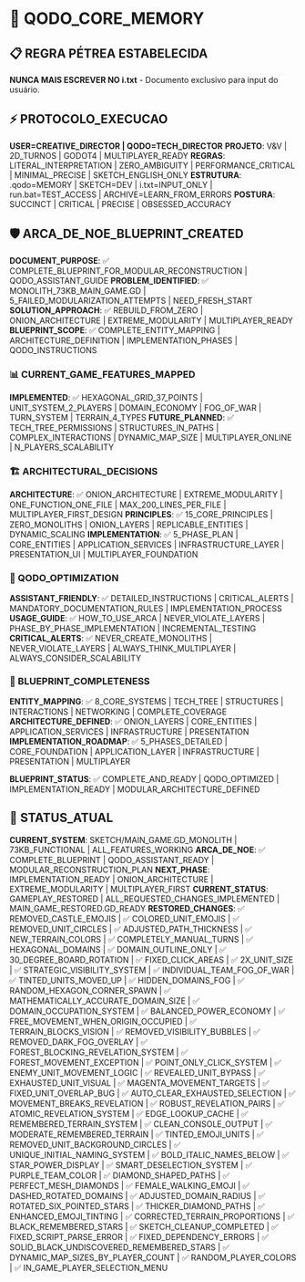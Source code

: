 # 🎯 QODO_CORE_MEMORY

## 📋 REGRA PÉTREA ESTABELECIDA
**NUNCA MAIS ESCREVER NO i.txt** - Documento exclusivo para input do usuário.

## ⚡ PROTOCOLO_EXECUCAO
**USER=CREATIVE_DIRECTOR | QODO=TECH_DIRECTOR**
**PROJETO**: V&V | 2D_TURNOS | GODOT4 | MULTIPLAYER_READY
**REGRAS**: LITERAL_INTERPRETATION | ZERO_AMBIGUITY | PERFORMANCE_CRITICAL | MINIMAL_PRECISE | SKETCH_ENGLISH_ONLY
**ESTRUTURA**: .qodo=MEMORY | SKETCH=DEV | i.txt=INPUT_ONLY | run.bat=TEST_ACCESS | ARCHIVE=LEARN_FROM_ERRORS
**POSTURA**: SUCCINCT | CRITICAL | PRECISE | OBSESSED_ACCURACY

## 🛡️ ARCA_DE_NOE_BLUEPRINT_CREATED
**DOCUMENT_PURPOSE**: ✅ COMPLETE_BLUEPRINT_FOR_MODULAR_RECONSTRUCTION | QODO_ASSISTANT_GUIDE
**PROBLEM_IDENTIFIED**: ✅ MONOLITH_73KB_MAIN_GAME.GD | 5_FAILED_MODULARIZATION_ATTEMPTS | NEED_FRESH_START
**SOLUTION_APPROACH**: ✅ REBUILD_FROM_ZERO | ONION_ARCHITECTURE | EXTREME_MODULARITY | MULTIPLAYER_READY
**BLUEPRINT_SCOPE**: ✅ COMPLETE_ENTITY_MAPPING | ARCHITECTURE_DEFINITION | IMPLEMENTATION_PHASES | QODO_INSTRUCTIONS

### 📊 CURRENT_GAME_FEATURES_MAPPED
**IMPLEMENTED**: ✅ HEXAGONAL_GRID_37_POINTS | UNIT_SYSTEM_2_PLAYERS | DOMAIN_ECONOMY | FOG_OF_WAR | TURN_SYSTEM | TERRAIN_4_TYPES
**FUTURE_PLANNED**: ✅ TECH_TREE_PERMISSIONS | STRUCTURES_IN_PATHS | COMPLEX_INTERACTIONS | DYNAMIC_MAP_SIZE | MULTIPLAYER_ONLINE | N_PLAYERS_SCALABILITY

### 🏗️ ARCHITECTURAL_DECISIONS
**ARCHITECTURE**: ✅ ONION_ARCHITECTURE | EXTREME_MODULARITY | ONE_FUNCTION_ONE_FILE | MAX_200_LINES_PER_FILE | MULTIPLAYER_FIRST_DESIGN
**PRINCIPLES**: ✅ 15_CORE_PRINCIPLES | ZERO_MONOLITHS | ONION_LAYERS | REPLICABLE_ENTITIES | DYNAMIC_SCALING
**IMPLEMENTATION**: ✅ 5_PHASE_PLAN | CORE_ENTITIES | APPLICATION_SERVICES | INFRASTRUCTURE_LAYER | PRESENTATION_UI | MULTIPLAYER_FOUNDATION

### 🎯 QODO_OPTIMIZATION
**ASSISTANT_FRIENDLY**: ✅ DETAILED_INSTRUCTIONS | CRITICAL_ALERTS | MANDATORY_DOCUMENTATION_RULES | IMPLEMENTATION_PROCESS
**USAGE_GUIDE**: ✅ HOW_TO_USE_ARCA | NEVER_VIOLATE_LAYERS | PHASE_BY_PHASE_IMPLEMENTATION | INCREMENTAL_TESTING
**CRITICAL_ALERTS**: ✅ NEVER_CREATE_MONOLITHS | NEVER_VIOLATE_LAYERS | ALWAYS_THINK_MULTIPLAYER | ALWAYS_CONSIDER_SCALABILITY

### 📄 BLUEPRINT_COMPLETENESS
**ENTITY_MAPPING**: ✅ 8_CORE_SYSTEMS | TECH_TREE | STRUCTURES | INTERACTIONS | NETWORKING | COMPLETE_COVERAGE
**ARCHITECTURE_DEFINED**: ✅ ONION_LAYERS | CORE_ENTITIES | APPLICATION_SERVICES | INFRASTRUCTURE | PRESENTATION
**IMPLEMENTATION_ROADMAP**: ✅ 5_PHASES_DETAILED | CORE_FOUNDATION | APPLICATION_LAYER | INFRASTRUCTURE | PRESENTATION | MULTIPLAYER

**BLUEPRINT_STATUS**: ✅ COMPLETE_AND_READY | QODO_OPTIMIZED | IMPLEMENTATION_READY | MODULAR_ARCHITECTURE_DEFINED

## 🔄 STATUS_ATUAL
**CURRENT_SYSTEM**: SKETCH/MAIN_GAME.GD_MONOLITH | 73KB_FUNCTIONAL | ALL_FEATURES_WORKING
**ARCA_DE_NOE**: ✅ COMPLETE_BLUEPRINT | QODO_ASSISTANT_READY | MODULAR_RECONSTRUCTION_PLAN
**NEXT_PHASE**: IMPLEMENTATION_READY | ONION_ARCHITECTURE | EXTREME_MODULARITY | MULTIPLAYER_FIRST
**CURRENT_STATUS**: GAMEPLAY_RESTORED | ALL_REQUESTED_CHANGES_IMPLEMENTED | MAIN_GAME_RESTORED.GD_READY
**RESTORED_CHANGES**: ✅ REMOVED_CASTLE_EMOJIS | ✅ COLORED_UNIT_EMOJIS | ✅ REMOVED_UNIT_CIRCLES | ✅ ADJUSTED_PATH_THICKNESS | ✅ NEW_TERRAIN_COLORS | ✅ COMPLETELY_MANUAL_TURNS | ✅ HEXAGONAL_DOMAINS | ✅ DOMAIN_OUTLINE_ONLY | ✅ 30_DEGREE_BOARD_ROTATION | ✅ FIXED_CLICK_AREAS | ✅ 2X_UNIT_SIZE | ✅ STRATEGIC_VISIBILITY_SYSTEM | ✅ INDIVIDUAL_TEAM_FOG_OF_WAR | ✅ TINTED_UNITS_MOVED_UP | ✅ HIDDEN_DOMAINS_FOG | ✅ RANDOM_HEXAGON_CORNER_SPAWN | ✅ MATHEMATICALLY_ACCURATE_DOMAIN_SIZE | ✅ DOMAIN_OCCUPATION_SYSTEM | ✅ BALANCED_POWER_ECONOMY | ✅ FREE_MOVEMENT_WHEN_ORIGIN_OCCUPIED | ✅ TERRAIN_BLOCKS_VISION | ✅ REMOVED_VISIBILITY_BUBBLES | ✅ REMOVED_DARK_FOG_OVERLAY | ✅ FOREST_BLOCKING_REVELATION_SYSTEM | ✅ FOREST_MOVEMENT_EXCEPTION | ✅ POINT_ONLY_CLICK_SYSTEM | ✅ ENEMY_UNIT_MOVEMENT_LOGIC | ✅ REVEALED_UNIT_BYPASS | ✅ EXHAUSTED_UNIT_VISUAL | ✅ MAGENTA_MOVEMENT_TARGETS | ✅ FIXED_UNIT_OVERLAP_BUG | ✅ AUTO_CLEAR_EXHAUSTED_SELECTION | ✅ MOVEMENT_BREAKS_REVELATION | ✅ ROBUST_REVELATION_PAIRS | ✅ ATOMIC_REVELATION_SYSTEM | ✅ EDGE_LOOKUP_CACHE | ✅ REMEMBERED_TERRAIN_SYSTEM | ✅ CLEAN_CONSOLE_OUTPUT | ✅ MODERATE_REMEMBERED_TERRAIN | ✅ TINTED_EMOJI_UNITS | ✅ REMOVED_UNIT_BACKGROUND_CIRCLES | ✅ UNIQUE_INITIAL_NAMING_SYSTEM | ✅ BOLD_ITALIC_NAMES_BELOW | ✅ STAR_POWER_DISPLAY | ✅ SMART_DESELECTION_SYSTEM | ✅ PURPLE_TEAM_COLOR | ✅ DIAMOND_SHAPED_PATHS | ✅ PERFECT_MESH_DIAMONDS | ✅ FEMALE_WALKING_EMOJI | ✅ DASHED_ROTATED_DOMAINS | ✅ ADJUSTED_DOMAIN_RADIUS | ✅ ROTATED_SIX_POINTED_STARS | ✅ THICKER_DIAMOND_PATHS | ✅ ENHANCED_EMOJI_TINTING | ✅ CORRECTED_TERRAIN_PROPORTIONS | ✅ BLACK_REMEMBERED_STARS | ✅ SKETCH_CLEANUP_COMPLETED | ✅ FIXED_SCRIPT_PARSE_ERROR | ✅ FIXED_DEPENDENCY_ERRORS | ✅ SOLID_BLACK_UNDISCOVERED_REMEMBERED_STARS | ✅ DYNAMIC_MAP_SIZES_BY_PLAYER_COUNT | ✅ RANDOM_PLAYER_COLORS | ✅ IN_GAME_PLAYER_SELECTION_MENU